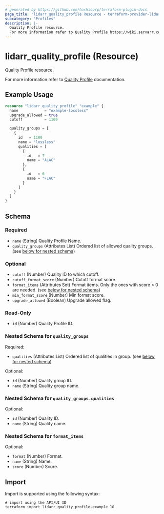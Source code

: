 ```yaml
---
# generated by https://github.com/hashicorp/terraform-plugin-docs
page_title: "lidarr_quality_profile Resource - terraform-provider-lidarr"
subcategory: "Profiles"
description: |-
  Quality Profile resource.
  For more information refer to Quality Profile https://wiki.servarr.com/lidarr/settings#quality-profiles documentation.
---
```


# lidarr_quality_profile (Resource)

<!-- subcategory:Profiles -->Quality Profile resource.
For more information refer to [Quality Profile](https://wiki.servarr.com/lidarr/settings#quality-profiles) documentation.

## Example Usage

```terraform
resource "lidarr_quality_profile" "example" {
  name            = "example-lossless"
  upgrade_allowed = true
  cutoff          = 1100

  quality_groups = [
    {
      id   = 1100
      name = "lossless"
      qualities = [
        {
          id   = 7
          name = "ALAC"
        },
        {
          id   = 6
          name = "FLAC"
        }
      ]
    }
  ]
}
```

<!-- schema generated by tfplugindocs -->
## Schema

### Required

- `name` (String) Quality Profile Name.
- `quality_groups` (Attributes List) Ordered list of allowed quality groups. (see [below for nested schema](#nestedatt--quality_groups))

### Optional

- `cutoff` (Number) Quality ID to which cutoff.
- `cutoff_format_score` (Number) Cutoff format score.
- `format_items` (Attributes Set) Format items. Only the ones with score > 0 are needed. (see [below for nested schema](#nestedatt--format_items))
- `min_format_score` (Number) Min format score.
- `upgrade_allowed` (Boolean) Upgrade allowed flag.

### Read-Only

- `id` (Number) Quality Profile ID.

<a id="nestedatt--quality_groups"></a>
### Nested Schema for `quality_groups`

Required:

- `qualities` (Attributes List) Ordered list of qualities in group. (see [below for nested schema](#nestedatt--quality_groups--qualities))

Optional:

- `id` (Number) Quality group ID.
- `name` (String) Quality group name.

<a id="nestedatt--quality_groups--qualities"></a>
### Nested Schema for `quality_groups.qualities`

Optional:

- `id` (Number) Quality ID.
- `name` (String) Quality name.



<a id="nestedatt--format_items"></a>
### Nested Schema for `format_items`

Optional:

- `format` (Number) Format.
- `name` (String) Name.
- `score` (Number) Score.

## Import

Import is supported using the following syntax:

```shell
# import using the API/UI ID
terraform import lidarr_quality_profile.example 10
```
